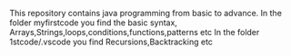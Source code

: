This repository contains java programming from basic to advance.
In the folder myfirstcode you find the basic syntax, Arrays,Strings,loops,conditions,functions,patterns etc
In the folder 1stcode/.vscode you find Recursions,Backtracking etc
 
 
